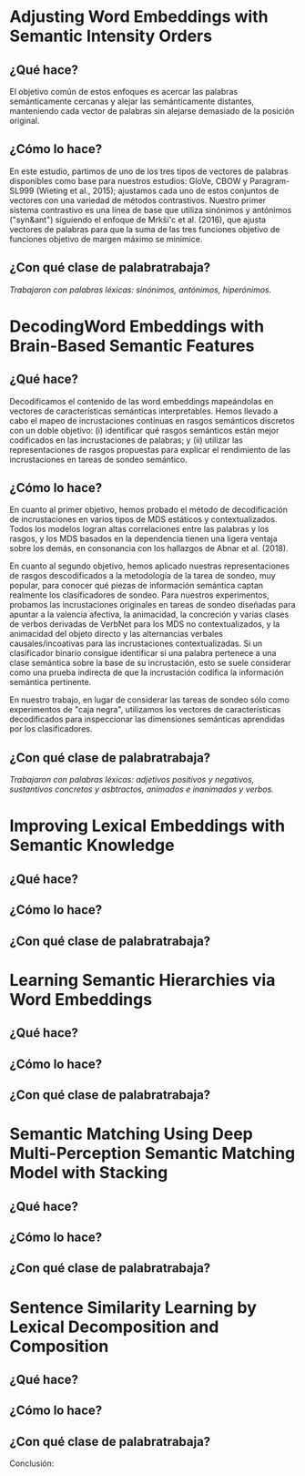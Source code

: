 
# Adjusting Word Embeddings with Semantic Intensity Orders
## ¿Qué hace? 
El objetivo común de estos enfoques es acercar las palabras semánticamente cercanas y alejar las semánticamente distantes, manteniendo cada vector de palabras sin alejarse demasiado de la posición original.
## ¿Cómo lo hace? 
En este estudio, partimos de uno de los tres tipos de vectores de palabras disponibles como base para nuestros estudios: GloVe, CBOW y Paragram-SL999 (Wieting et al., 2015); ajustamos cada uno de estos conjuntos de vectores con una variedad de métodos contrastivos. Nuestro primer sistema contrastivo es una línea de base que utiliza sinónimos y antónimos ("syn&ant") siguiendo el enfoque de Mrkši'c et al. (2016), que ajusta vectores de palabras para que la suma de las tres funciones objetivo de funciones objetivo de margen máximo se minimice.

## ¿Con qué clase de palabratrabaja? 
*Trabajaron con palabras léxicas: sinónimos, antónimos, hiperónimos.*

# DecodingWord Embeddings with Brain-Based Semantic Features
## ¿Qué hace? 
Decodificamos el contenido de las word embeddings mapeándolas en vectores de características semánticas interpretables.
Hemos llevado a cabo el mapeo de incrustaciones continuas en rasgos semánticos discretos con un doble objetivo: (i) identificar qué rasgos semánticos están mejor codificados en las incrustaciones de palabras; y (ii) utilizar las representaciones de rasgos propuestas para explicar el rendimiento de las incrustaciones en tareas de sondeo semántico.
  
## ¿Cómo lo hace? 
En cuanto al primer objetivo, hemos probado el método de decodificación de incrustaciones en varios tipos de MDS estáticos y contextualizados. Todos los modelos logran altas correlaciones entre las palabras y los rasgos, y los MDS basados en la dependencia tienen una ligera ventaja sobre los demás, en consonancia con los hallazgos de Abnar et al. (2018).
 
En cuanto al segundo objetivo, hemos aplicado nuestras representaciones de rasgos descodificados a la metodología de la tarea de sondeo, muy popular, para conocer qué piezas de información semántica captan realmente los clasificadores de sondeo. Para nuestros experimentos, probamos las incrustaciones originales en tareas de sondeo diseñadas para apuntar a la valencia afectiva, la animacidad, la concreción y varias clases de verbos derivadas de VerbNet para los MDS no contextualizados, y la animacidad del objeto directo y las alternancias verbales causales/incoativas para las incrustaciones contextualizadas. Si un clasificador binario consigue identificar si una palabra pertenece a una clase semántica sobre la base de su incrustación, esto se suele considerar como una prueba indirecta de que la incrustación codifica la información semántica pertinente. 
 
En nuestro trabajo, en lugar de considerar las tareas de sondeo sólo como experimentos de "caja negra", utilizamos los vectores de características decodificados para inspeccionar las dimensiones semánticas aprendidas por los clasificadores. 

## ¿Con qué clase de palabratrabaja? 
*Trabajaron con palabras léxicas: adjetivos positivos y negativos, sustantivos concretos y asbtractos, animados e inanimados y verbos.*




# Improving Lexical Embeddings with Semantic Knowledge
## ¿Qué hace? 
## ¿Cómo lo hace? 
## ¿Con qué clase de palabratrabaja? 


# Learning Semantic Hierarchies via Word Embeddings
## ¿Qué hace? 
## ¿Cómo lo hace? 
## ¿Con qué clase de palabratrabaja? 


# Semantic Matching Using Deep Multi-Perception Semantic Matching Model with Stacking
## ¿Qué hace? 
## ¿Cómo lo hace? 
## ¿Con qué clase de palabratrabaja? 


# Sentence Similarity Learning by Lexical Decomposition and Composition
## ¿Qué hace? 
## ¿Cómo lo hace? 
## ¿Con qué clase de palabratrabaja? 





Conclusión: 

